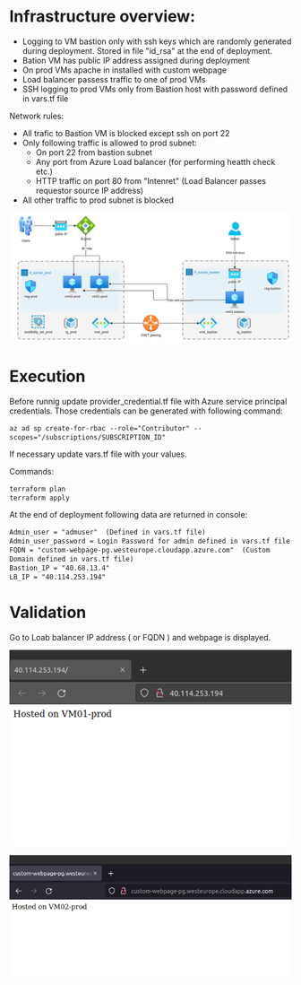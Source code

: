  # Infrastructure overview:
- Logging to VM bastion only with ssh keys which are randomly generated during deployment. Stored in file "id_rsa" at the end of deployment.
- Bation VM has public IP address assigned during deployment
- On prod VMs apache in installed with custom webpage
- Load balancer passess traffic to one of prod VMs
- SSH logging to prod VMs only from Bastion host with password defined in vars.tf file 

Network rules:
- All trafic to Bastion VM is blocked except ssh on port 22
- Only following traffic is allowed to prod subnet:
    * On port 22 from bastion subnet
    * Any port from Azure Load balancer (for performing heatth check etc.)
    * HTTP traffic on port 80 from "Intenret" (Load Balancer passes requestor source IP address)
- All other traffic to prod subnet is blocked

![alt test]( https://github.com/przemekgorzynski/infrastructure_as_code/blob/master/terraform/azure-infra/example1/docs/Azure.png )


# Execution

Before runnig update provider_credential.tf file with Azure service principal credentials.
Those credentials can be generated with following command:

    az ad sp create-for-rbac --role="Contributor" --scopes="/subscriptions/SUBSCRIPTION_ID"

If necessary update vars.tf file with your values. 

Commands:
      
    terraform plan
    terraform apply

At the end of deployment following data are returned in console:

    Admin_user = "admuser"  (Defined in vars.tf file)
    Admin_user_password = Login Password for admin defined in vars.tf file
    FQDN = "custom-webpage-pg.westeurope.cloudapp.azure.com"  (Custom Domain defined in vars.tf file)
    Bastion_IP = "40.68.13.4"
    LB_IP = "40.114.253.194"

# Validation

Go to Loab balancer IP address ( or FQDN ) and webpage is displayed.

![alt test]( https://github.com/przemekgorzynski/infrastructure_as_code/blob/master/terraform/azure-infra/example1/docs/webpage.png )

![alt test]( https://github.com/przemekgorzynski/infrastructure_as_code/blob/master/terraform/azure-infra/example1/docs/fqdn.png )